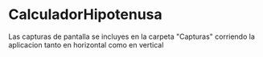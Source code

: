 # CalculadorHipotenusa

Las capturas de pantalla se incluyes en la carpeta "Capturas" corriendo la aplicacion tanto en horizontal como en vertical